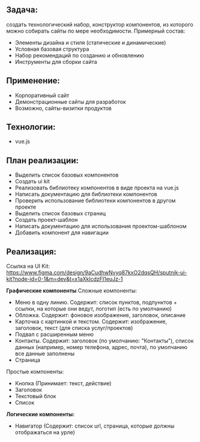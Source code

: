 ## Задача: 
создать технологический набор, конструктор компонентов, из которого можно собирать сайты по мере необходимости. 
Примерный состав:
- Элементы дизайна и стиля (статические и динамические)
- Условная базовая структура
- Набор рекомендаций по созданию и обновлению
- Инструменты для сборки сайта

## Применение:
- Корпоративный сайт
- Демонстрационные сайты для разработок
- Возможно, сайты-визитки продуктов

## Технологии: 
- vue.js

## План реализации: 
- Выделить список базовых компонентов 
- Создать ui kit 
- Реализовать библиотеку компонентов в виде проекта на vue.js
- Написать документацию для библиотеки компонентов
- Проверить использование библиотеки компонентов в другом проекте
- Выделить список базовых страниц
- Создать проект-шаблон
- Написать документацию для использования проектом-шаблоном
- Добавить компонент для навигации

## Реализация:
Ссылка на UI Kit: https://www.figma.com/design/9aCudhwNvyq87kxO2dqsQH/sputnik-ui-kit?node-id=0-1&m=dev&t=x1aXklcdzFI1euJz-1

**Графические компоненты** 
Сложные компоненты:
- Меню в одну линию. Содержит: список пунктов, подпунктов + ссылки, на которые они ведут, логотип (есть по умолчанию) 
- Обложка. Содержит: фоновое изображение, заголовок, описание
- Карточка с картинкой и текстом. Содержит: изображение, заголовок, текст (для списка услуг/проектов)
- Подвал с расширенным меню
- Контакты. Содержит: заголовок (по умолчанию: "Контакты"), список данных (например, номер телефона, адрес, почта), по умолчанию все данные заполнены
- Страница

Простые компоненты: 
- Кнопка (Принимает: текст, действие)
- Заголовок
- Текстовый блок
- Список

**Логические компоненты:**
- Навигатор (Содержит: список url, страница, которые должны отображаться на урле)





